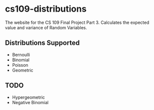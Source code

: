 # cs109-distributions
The website for the CS 109 Final Project Part 3. Calculates the expected value
and variance of Random Variables.

## Distributions Supported
* Bernoulli
* Binomial
* Poisson
* Geometric

## TODO
* Hypergeometric
* Negative Binomial
